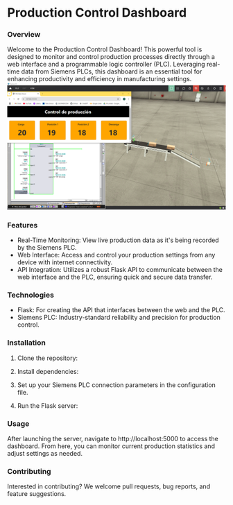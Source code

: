 # Production Control Dashboard
### Overview
Welcome to the Production Control Dashboard! This powerful tool is designed to monitor and control production processes 
directly through a web interface and a programmable logic controller (PLC). Leveraging real-time data from 
Siemens PLCs, this dashboard is an essential tool for enhancing productivity and efficiency in manufacturing settings.
![Production Control Dashboard](static/images/control%20production.PNG)

### Features
* Real-Time Monitoring: View live production data as it's being recorded by the Siemens PLC.
* Web Interface: Access and control your production settings from any device with internet connectivity.
* API Integration: Utilizes a robust Flask API to communicate between the web interface and the PLC, ensuring quick and
secure data transfer.

### Technologies
* Flask: For creating the API that interfaces between the web and the PLC.
* Siemens PLC: Industry-standard reliability and precision for production control.

### Installation
1. Clone the repository:

2. Install dependencies:

3. Set up your Siemens PLC connection parameters in the configuration file.

4. Run the Flask server:

### Usage
After launching the server, navigate to http://localhost:5000 to access the dashboard. From here, you can monitor
current production statistics and adjust settings as needed.

### Contributing
Interested in contributing? We welcome pull requests, bug reports, and feature suggestions.

